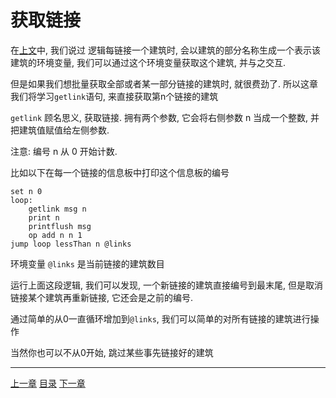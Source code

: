 # 获取链接
在[上文](./06-env-vars.md)中,
我们说过 逻辑每链接一个建筑时, 会以建筑的部分名称生成一个表示该建筑的环境变量,
我们可以通过这个环境变量获取这个建筑, 并与之交互.

但是如果我们想批量获取全部或者某一部分链接的建筑时, 就很费劲了.
所以这章我们将学习`getlink`语句, 来直接获取第n个链接的建筑

`getlink` 顾名思义, 获取链接. 拥有两个参数,
它会将右侧参数 n 当成一个整数, 并把建筑值赋值给左侧参数.

注意: 编号 n 从 0 开始计数.

比如以下在每一个链接的信息板中打印这个信息板的编号

```gas
set n 0
loop:
    getlink msg n
    print n
    printflush msg
    op add n n 1
jump loop lessThan n @links
```

环境变量 `@links` 是当前链接的建筑数目

运行上面这段逻辑, 我们可以发现, 一个新链接的建筑直接编号到最末尾,
但是取消链接某个建筑再重新链接, 它还会是之前的编号.

通过简单的从0一直循环增加到`@links`, 我们可以简单的对所有链接的建筑进行操作

当然你也可以不从0开始, 跳过某些事先链接好的建筑


---
[上一章](./07-print-and-draw.md)
[目录](./README.md)
[下一章](./09-sensor.md)

